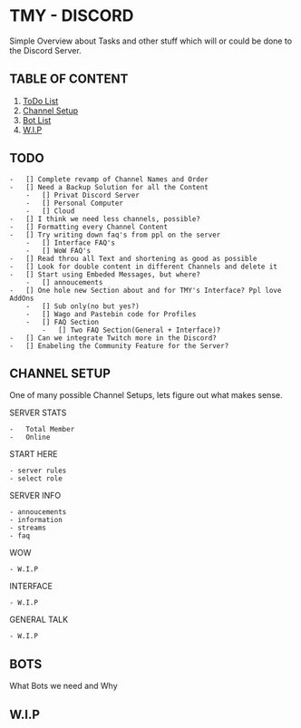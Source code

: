 # TMY - DISCORD

Simple Overview about Tasks and other stuff which will or could be done to the Discord Server.

## TABLE OF CONTENT

1. [ToDo List](#todo)
2. [Channel Setup](#channel-setup)
3. [Bot List](#bots)
4. [W.I.P](#wip)

## TODO

    -   [] Complete revamp of Channel Names and Order
    -   [] Need a Backup Solution for all the Content
        -   [] Privat Discord Server
        -   [] Personal Computer
        -   [] Cloud
    -   [] I think we need less channels, possible?
    -   [] Formatting every Channel Content
    -   [] Try writing down faq's from ppl on the server
        -   [] Interface FAQ's
        -   [] WoW FAQ's
    -   [] Read throu all Text and shortening as good as possible
    -   [] Look for double content in different Channels and delete it
    -   [] Start using Embeded Messages, but where?
        -   [] annoucements
    -   [] One hole new Section about and for TMY's Interface? Ppl love AddOns
        -   [] Sub only(no but yes?)
        -   [] Wago and Pastebin code for Profiles
        -   [] FAQ Section
            -   [] Two FAQ Section(General + Interface)?
    -   [] Can we integrate Twitch more in the Discord?
    -   [] Enabeling the Community Feature for the Server?

## CHANNEL SETUP

One of many possible Channel Setups, lets figure out what makes sense.

SERVER STATS

    -   Total Member
    -   Online

START HERE

    - server rules
    - select role

SERVER INFO

    - annoucements
    - information
    - streams
    - faq

WOW

    - W.I.P

INTERFACE

    - W.I.P

GENERAL TALK

    - W.I.P

## BOTS

What Bots we need and Why

## W.I.P
